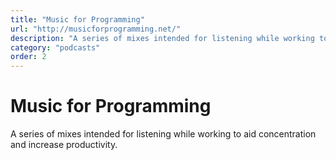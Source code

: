 ```yaml
---
title: "Music for Programming"
url: "http://musicforprogramming.net/"
description: "A series of mixes intended for listening while working to aid concentration and increase productivity."
category: "podcasts"
order: 2
---
```


# Music for Programming

A series of mixes intended for listening while working to aid concentration and increase productivity.
